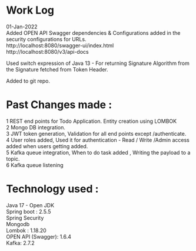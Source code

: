 Work Log
=============================

01-Jan-2022  
Added OPEN API Swagger dependencies & Configurations added in the security configurations for URLs.  
http://localhost:8080/swagger-ui/index.html  
http://localhost:8080/v3/api-docs  

Used switch expression of Java 13 - For returning Signature Algorithm from the Signature fetched from Token Header.

Added to git repo.

Past Changes made :   
========================  
1   REST end points for Todo Application. Entity creation using LOMBOK  
2   Mongo DB integration.  
3   JWT token generation, Validation for all end points except /authenticate.  
4   User roles added, Used it for authentication - Read / Write /Admin access added when users getting added.  
5   Kafka queue integration, When to do task added , Writing the payload to a topic.  
6   Kafka queue listening   


Technology used :  
========================= 
Java 17 - Open JDK  
Spring boot :   2.5.5  
Spring Security  
Mongodb  
Lombok :    1.18.20  
OPEN API (Swagger): 1.6.4  
Kafka:  2.7.2  




